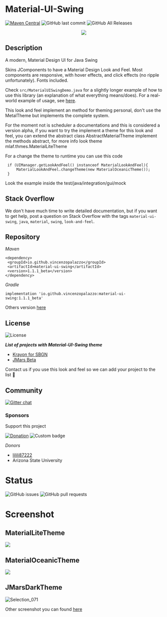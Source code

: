 # Material-UI-Swing
[![Maven Central](https://img.shields.io/maven-central/v/io.github.vincenzopalazzo/material-ui-swing?color=%237cc4f4&style=for-the-badge)](https://search.maven.org/search?q=g:%22io.github.vincenzopalazzo%22%20AND%20a:%22material-ui-swing%22)
![GitHub last commit](https://img.shields.io/github/last-commit/vincenzopalazzo/material-ui-swing?color=%237cc4f4&style=for-the-badge)
![GitHub All Releases](https://img.shields.io/github/downloads/vincenzopalazzo/material-ui-swing/total?color=%234caf50&style=for-the-badge)

<div align="center">
<img src="https://raw.githubusercontent.com/vincenzopalazzo/material-ui-swing-donations/master/images/iconMaterialOfficial.png" />
</div>

## Description
A modern, Material Design UI for Java Swing

Skins JComponents to have a Material Design Look and Feel. Most components are responsive, with hover effects, and click effects (no ripple unfortunately). Fonts included.

Check `src/MaterialUISwingDemo.java` for a slightly longer example of how to use this library (an explanation of what everything means/does).
For a real-world example of usage, see [here](https://github.com/atarw/washer-chess).

This look and feel implement an method for theming personal, don't use the MetalTheme but implements
the complete system.

For the moment not is scheduler a documentations and this is considered a version alpha, if you want to
try the implement a theme for this look and feel, you can extend the abstract class AbstractMaterialTheme implement
the methods abstract, for more info look theme mlaf.thmes.MaterialLiteTheme

For a change the theme to runtime you can use this code
```
 if (UIManager.getLookAndFeel() instanceof MaterialLookAndFeel){
     MaterialLookAndFeel.changeTheme(new MaterialOceanicTheme());
 }
```
  Look the example inside the test/java/integration/gui/mock

 ## Stack Overflow
We don't have much time to write detailed documentation, but if you want to get help, post a question on Stack Overflow with the tags `material-ui-swing`, `java`, `material`, `swing`, `look-and-feel`.

 ## Repository

 _Maven_

 ```
<dependency>
  <groupId>io.github.vincenzopalazzo</groupId>
  <artifactId>material-ui-swing</artifactId>
  <version>1.1.1_beta</version>
</dependency>
 ```

 _Gradle_

```
implementation 'io.github.vincenzopalazzo:material-ui-swing:1.1.1_beta'
```

Others version [here](https://search.maven.org/artifact/io.github.vincenzopalazzo/material-ui-swing)

## License
![License](https://img.shields.io/github/license/vincenzopalazzo/material-ui-swing.svg?style=for-the-badge)


_**List of projects with Material-UI-Swing theme**_
- [Krayon for SBGN](https://github.com/wiese42/krayon4sbgn)
- [JMars Beta](https://JMars.mars.asu.edu)

Contact us if you use this look and feel so we can add your project to the list 🙂

## Community
[![Gitter chat](https://img.shields.io/gitter/room/vincenzopalazzo/material-ui-swing.svg?style=for-the-badge)](https://gitter.im/material-ui-swing/community?utm_source=badge&utm_medium=badge&utm_campaign=pr-badge)

### Sponsors
Support this project

[![Donation](https://img.shields.io/website/http/vincenzopalazzo.github.io/material-ui-swing-donations.svg?style=for-the-badge&up_color=yellow&up_message=Donation)](https://vincenzopalazzo.github.io/material-ui-swing-donations)
![Custom badge](https://img.shields.io/endpoint?style=for-the-badge&url=https%3A%2F%2Fshieldsio-patreon.herokuapp.com%2Fmaterialuiswing)

_Donors_
- [lilili87222](https://github.com/lilili87222)
- Arizona State University

# Status
![GitHub issues](https://img.shields.io/github/issues/vincenzopalazzo/material-ui-swing.svg?style=for-the-badge)
![GitHub pull requests](https://img.shields.io/github/issues-pr/vincenzopalazzo/material-ui-swing.svg?style=for-the-badge)

# Screenshot
## MaterialLiteTheme
![](https://i.ibb.co/MBypNKV/Selection-082.png)

## MaterialOceanicTheme
![](https://i.ibb.co/1TzSXWk/Selection-083.png)

## JMarsDarkTheme
![Selection_071](https://i.ibb.co/TRp9wDx/Selection-084.png)

Other screenshot you can found  [here](https://github.com/vincenzopalazzo/material-ui-swing/releases)
